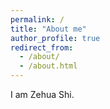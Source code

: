 ```yaml
---
permalink: /
title: "About me"
author_profile: true
redirect_from: 
  - /about/
  - /about.html
---
```


I am Zehua Shi.


